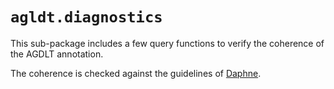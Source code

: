 # `agldt.diagnostics`

This sub-package includes a few query functions to verify the coherence of the AGDLT annotation.

The coherence is checked against the guidelines of [Daphne](https://github.com/francescomambrini/Daphne/blob/master/guidelines/guidelines.md).